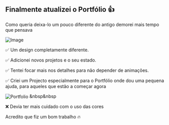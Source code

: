 <h2>Finalmente atualizei o Portfólio 👍</h2>

<p>Como queria deixa-lo um pouco diferente do antigo demorei mais tempo que pensava</p>

![Image](https://github.com/user-attachments/assets/d6fda7cc-9639-4317-8368-966d3568d5ac)

✅ Um design completamente diferente.

✅ Adicionei novos projetos e o seu estado.

✅ Tentei focar mais nos detalhes para não depender de animações.

✅ Criei um Projecto especialmente para o Portfólio onde dou uma pequena ajuda, para aqueles que estão a começar agora

<img align="center" title="Portfolio" src="https://img.shields.io/website?label=AfonsoTips&style=for-the-badge&url=https://afonsotips.netlify.app/"> &nbsp&nbsp

❌ Devia ter mais cuidado com o uso das cores

Acredito que fiz um bom trabalho 🔥

